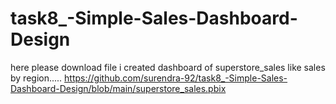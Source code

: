 # task8_-Simple-Sales-Dashboard-Design

here please download file i created dashboard of superstore_sales like sales by region.....
https://github.com/surendra-92/task8_-Simple-Sales-Dashboard-Design/blob/main/superstore_sales.pbix
